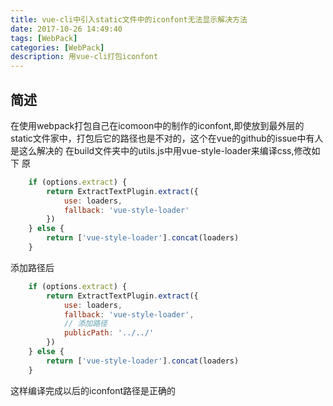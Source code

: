 ```yaml
---
title: vue-cli中引入static文件中的iconfont无法显示解决方法
date: 2017-10-26 14:49:40
tags: [WebPack]
categories: [WebPack]
description: 用vue-cli打包iconfont
---
```

## 简述
在使用webpack打包自己在icomoon中的制作的iconfont,即使放到最外层的static文件家中，打包后它的路径也是不对的，这个在vue的github的issue中有人是这么解决的
在build文件夹中的utils.js中用vue-style-loader来编译css,修改如下
原
```javascript
    if (options.extract) {
        return ExtractTextPlugin.extract({
            use: loaders,
            fallback: 'vue-style-loader'
        })
    } else {
        return ['vue-style-loader'].concat(loaders)
    }
```
添加路径后
```javascript
    if (options.extract) {
        return ExtractTextPlugin.extract({
            use: loaders,
            fallback: 'vue-style-loader',
            // 添加路径
            publicPath: '../../'
        })
    } else {
        return ['vue-style-loader'].concat(loaders)
    }
```
这样编译完成以后的iconfont路径是正确的